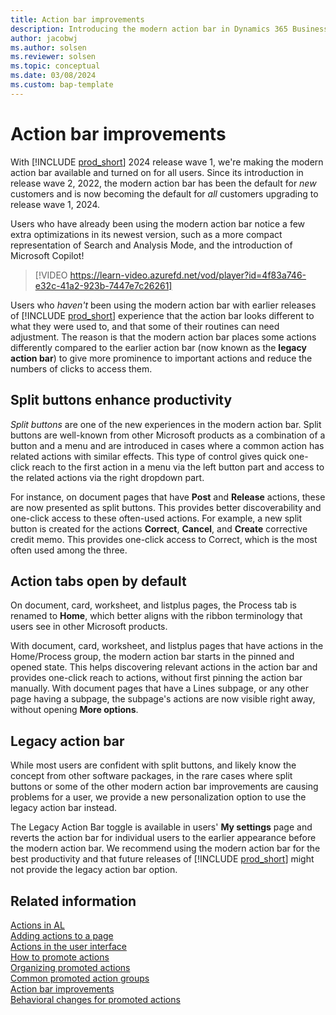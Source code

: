 ```yaml
---
title: Action bar improvements
description: Introducing the modern action bar in Dynamics 365 Business Central
author: jacobwj
ms.author: solsen
ms.reviewer: solsen
ms.topic: conceptual
ms.date: 03/08/2024
ms.custom: bap-template
---
```


# Action bar improvements

With [!INCLUDE [prod_short](includes/prod_short.md)] 2024 release wave 1, we're making the modern action bar available and turned on for all users. Since its introduction in release wave 2, 2022, the modern action bar has been the default for *new* customers and is now becoming the default for *all* customers upgrading to release wave 1, 2024.

Users who have already been using the modern action bar notice a few extra optimizations in its newest version, such as a more compact representation of Search and Analysis Mode, and the introduction of Microsoft Copilot!

> [!VIDEO https://learn-video.azurefd.net/vod/player?id=4f83a746-e32c-41a2-923b-7447e7c26261]

Users who *haven't* been using the modern action bar with earlier releases of [!INCLUDE [prod_short](includes/prod_short.md)] experience that the action bar looks different to what they were used to, and that some of their routines can need adjustment. The reason is that the modern action bar places some actions differently compared to the earlier action bar (now known as the **legacy action bar**) to give more prominence to important actions and reduce the numbers of clicks to access them.

## Split buttons enhance productivity

*Split buttons* are one of the new experiences in the modern action bar. Split buttons are well-known from other Microsoft products as a combination of a button and a menu and are introduced in cases where a common action has related actions with similar effects. This type of control gives quick one-click reach to the first action in a menu via the left button part and access to the related actions via the right dropdown part. 

For instance, on document pages that have **Post** and **Release** actions, these are now presented as split buttons. This provides better discoverability and one-click access to these often-used actions. For example, a new split button is created for the actions **Correct**, **Cancel**, and **Create** corrective credit memo. This provides one-click access to Correct, which is the most often used among the three. 

## Action tabs open by default

On document, card, worksheet, and listplus pages, the Process tab is renamed to **Home**, which better aligns with the ribbon terminology that users see in other Microsoft products. 

With document, card, worksheet, and listplus pages that have actions in the Home/Process group, the modern action bar starts in the pinned and opened state. This helps discovering relevant actions in the action bar and provides one-click reach to actions, without first pinning the action bar manually. With document pages that have a Lines subpage, or any other page having a subpage, the subpage's actions are now visible right away, without opening **More options**.

## Legacy action bar

While most users are confident with split buttons, and likely know the concept from other software packages, in the rare cases where split buttons or some of the other modern action bar improvements are causing problems for a user, we provide a new personalization option to use the legacy action bar instead.

The Legacy Action Bar toggle is available in users' **My settings** page and reverts the action bar for individual users to the earlier appearance before the modern action bar. We recommend using the modern action bar for the best productivity and that future releases of [!INCLUDE [prod_short](includes/prod_short.md)] might not provide the legacy action bar option.

## Related information

[Actions in AL](devenv-actions-overview.md)  
[Adding actions to a page](devenv-adding-actions-to-a-page.md)  
[Actions in the user interface](devenv-actions-user-interface.md)  
[How to promote actions](devenv-promoted-actions.md)  
[Organizing promoted actions](devenv-organizing-promoted-actions.md)  
[Common promoted action groups](devenv-common-promoted-action-groups.md)  
[Action bar improvements](devenv-action-bar-improvements.md)  
[Behavioral changes for promoted actions](devenv-promoted-actions-behavioral-changes.md)  
